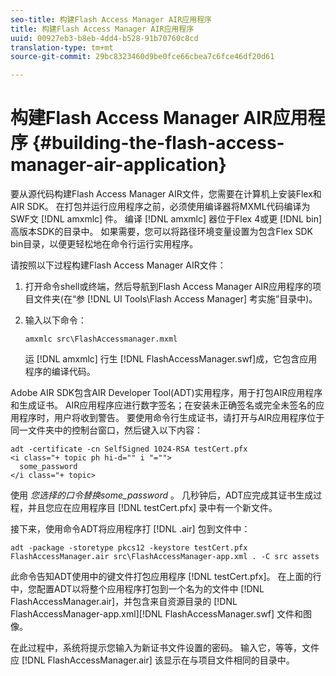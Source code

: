 ```yaml
---
seo-title: 构建Flash Access Manager AIR应用程序
title: 构建Flash Access Manager AIR应用程序
uuid: 00927eb3-b8eb-4dd4-b528-91b70760c8cd
translation-type: tm+mt
source-git-commit: 29bc8323460d9be0fce66cbea7c6fce46df20d61

---
```



# 构建Flash Access Manager AIR应用程序 {#building-the-flash-access-manager-air-application}

要从源代码构建Flash Access Manager AIR文件，您需要在计算机上安装Flex和AIR SDK。 在打包并运行应用程序之前，必须使用编译器将MXML代码编译为SWF文 [!DNL amxmlc] 件。 编译 [!DNL amxmlc] 器位于Flex 4或更 [!DNL bin] 高版本SDK的目录中。 如果需要，您可以将路径环境变量设置为包含Flex SDK bin目录，以便更轻松地在命令行运行实用程序。

请按照以下过程构建Flash Access Manager AIR文件：

1. 打开命令shell或终端，然后导航到Flash Access Manager AIR应用程序的项目文件夹(在“参 [!DNL UI Tools\Flash Access Manager] 考实施”目录中)。
1. 输入以下命令：

   ```
   amxmlc src\FlashAccessmanager.mxml
   ```

   运 [!DNL amxmlc] 行生 [!DNL FlashAccessManager.swf]成，它包含应用程序的编译代码。

Adobe AIR SDK包含AIR Developer Tool(ADT)实用程序，用于打包AIR应用程序和生成证书。 AIR应用程序应进行数字签名；在安装未正确签名或完全未签名的应用程序时，用户将收到警告。 要使用命令行生成证书，请打开与AIR应用程序位于同一文件夹中的控制台窗口，然后键入以下内容：

```
adt -certificate -cn SelfSigned 1024-RSA testCert.pfx  
<i class="+ topic ph hi-d="" i "="">
  some_password 
</i class="+ topic>
```

使用 *您选择的口令替换some_password* 。 几秒钟后，ADT应完成其证书生成过程，并且您应在应用程序目 [!DNL testCert.pfx] 录中有一个新文件。

接下来，使用命令ADT将应用程序打 [!DNL .air] 包到文件中：

```
adt -package -storetype pkcs12 -keystore testCert.pfx FlashAccessManager.air src\FlashAccessManager-app.xml . -C src assets
```

此命令告知ADT使用中的键文件打包应用程序 [!DNL testCert.pfx]。 在上面的行中，您配置ADT以将整个应用程序打包到一个名为的文件中 [!DNL FlashAccessManager.air]，并包含来自资源目录的 [!DNL FlashAccessManager-app.xml][!DNL FlashAccessManager.swf] 文件和图像。

在此过程中，系统将提示您输入为新证书文件设置的密码。 输入它，等等，文件应 [!DNL FlashAccessManager.air] 该显示在与项目文件相同的目录中。
